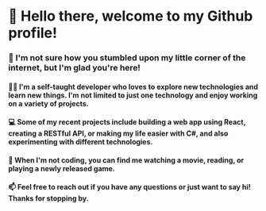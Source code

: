 # 👋 Hello there, welcome to my Github profile!
### 🤔 I'm not sure how you stumbled upon my little corner of the internet, but I'm glad you're here!

#### 👨‍💻 I'm a self-taught developer who loves to explore new technologies and learn new things. I'm not limited to just one technology and enjoy working on a variety of projects.
#### 💻 Some of my recent projects include building a web app using React, creating a RESTful API, or making my life easier with C#, and also experimenting with different technologies.
#### 🌟 When I'm not coding, you can find me watching a movie, reading, or playing a newly released game.
#### 📫 Feel free to reach out if you have any questions or just want to say hi! Thanks for stopping by.
